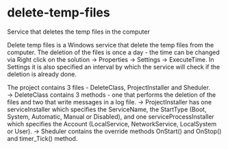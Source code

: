 # delete-temp-files
Service that deletes the temp files in the computer

Delete temp files is a Windows service that delete the temp files from the computer.
The deletion of the files is once a day - the time can be changed via Right click on the solution -> Properties -> Settings -> ExecuteTime.
In Settings it is also specified an interval by which the service will check if the deletion is already done. 

The project contains 3 files - DeleteClass, ProjectInstaller and Sheduler.  
-> DeleteClass contains 3 methods - one that performs the deletion of the files and two that write messages in a log file.
-> ProjectInstaller has one serviceInstaller which specifies the ServiceName, the StartType (Boot, System, Automatic, Manual or Disabled),  and one serviceProcessInstaller which specifies the Account (LocalService, NetworkService, LocalSystem or User).
-> Sheduler contains the override methods OnStart() and OnStop() and timer_Tick() method.
